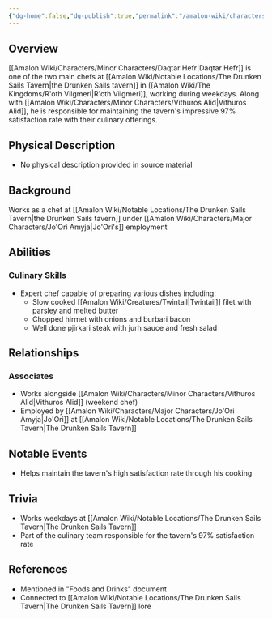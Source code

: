 ```yaml
---
{"dg-home":false,"dg-publish":true,"permalink":"/amalon-wiki/characters/minor-characters/daqtar-hefr/","dgPassFrontmatter":true,"noteIcon":""}
---
```


## Overview
[[Amalon Wiki/Characters/Minor Characters/Daqtar Hefr\|Daqtar Hefr]] is one of the two main chefs at [[Amalon Wiki/Notable Locations/The Drunken Sails Tavern\|the Drunken Sails tavern]] in [[Amalon Wiki/The Kingdoms/R'oth Vilgmeri\|R'oth Vilgmeri]], working during weekdays. Along with [[Amalon Wiki/Characters/Minor Characters/Vithuros Alid\|Vithuros Alid]], he is responsible for maintaining the tavern's impressive 97% satisfaction rate with their culinary offerings.

## Physical Description
- No physical description provided in source material

## Background
Works as a chef at [[Amalon Wiki/Notable Locations/The Drunken Sails Tavern\|the Drunken Sails tavern]] under [[Amalon Wiki/Characters/Major Characters/Jo'Ori Amyja\|Jo'Ori's]] employment

## Abilities
### Culinary Skills
- Expert chef capable of preparing various dishes including:
  - Slow cooked [[Amalon Wiki/Creatures/Twintail\|Twintail]] filet with parsley and melted butter
  - Chopped hirmet with onions and burbari bacon
  - Well done pjirkari steak with jurh sauce and fresh salad

## Relationships
### Associates
- Works alongside [[Amalon Wiki/Characters/Minor Characters/Vithuros Alid\|Vithuros Alid]] (weekend chef)
- Employed by [[Amalon Wiki/Characters/Major Characters/Jo'Ori Amyja\|Jo'Ori]] at [[Amalon Wiki/Notable Locations/The Drunken Sails Tavern\|The Drunken Sails Tavern]]

## Notable Events
- Helps maintain the tavern's high satisfaction rate through his cooking

## Trivia
- Works weekdays at [[Amalon Wiki/Notable Locations/The Drunken Sails Tavern\|The Drunken Sails Tavern]]
- Part of the culinary team responsible for the tavern's 97% satisfaction rate

## References
- Mentioned in "Foods and Drinks" document
- Connected to [[Amalon Wiki/Notable Locations/The Drunken Sails Tavern\|The Drunken Sails Tavern]] lore